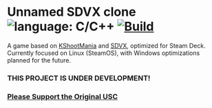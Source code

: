# Unnamed SDVX clone ![language: C/C++](https://img.shields.io/badge/language-C%2FC%2B%2B-green.svg) [![Build](https://github.com/Drewol/unnamed-sdvx-clone/workflows/Build/badge.svg)](https://github.com/Drewol/unnamed-sdvx-clone/actions)
A game based on [KShootMania](http://www.kshootmania.com/) and [SDVX](https://remywiki.com/What_is_SOUND_VOLTEX), optimized for Steam Deck. Currently focused on Linux (SteamOS), with Windows optimizations planned for the future.

### THIS PROJECT IS UNDER DEVELOPMENT!

### [**Please Support the Original USC**](https://github.com/Drewol/unnamed-sdvx-clone)
